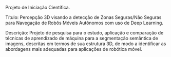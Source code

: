Projeto de Iniciação Científica.

Título: Percepção 3D visando a detecção de Zonas Seguras/Não Seguras para Navegação de Robôs Móveis Autônomos com uso de Deep Learning.

Descrição: Projeto de pesquisa para o estudo, aplicação e comparação de técnicas de aprendizado de máquina para a segmentação semântica de imagens, descritas em termos de sua estrutura 3D, de modo a identificar as abordagens mais adequadas para aplicações de robótica móvel.
